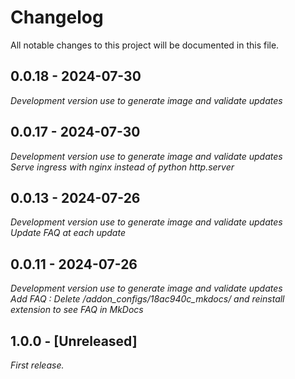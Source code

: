 # Changelog

All notable changes to this project will be documented in this file.

## 0.0.18 - 2024-07-30

_Development version use to generate image and validate updates_  


## 0.0.17 - 2024-07-30

_Development version use to generate image and validate updates_  
_Serve ingress with nginx instead of python http.server_

## 0.0.13 - 2024-07-26

_Development version use to generate image and validate updates_  
_Update FAQ at each update_

## 0.0.11 - 2024-07-26

_Development version use to generate image and validate updates_  
_Add FAQ : Delete /addon_configs/18ac940c_mkdocs/ and reinstall extension to see FAQ in MkDocs_

## 1.0.0 - [Unreleased]

_First release._
